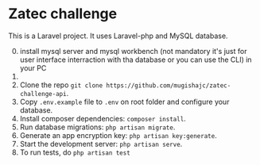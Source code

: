 # Zatec challenge

This is a Laravel project. It uses Laravel-php and MySQL database.

0. install mysql server and mysql workbench (not mandatory it's just for user interface interraction with tha database or you can use the CLI) in your PC
1. 
2. Clone the repo `git clone https://github.com/mugishajc/zatec-challenge-api`.
3. Copy `.env.example` file to `.env` on root folder and configure your database.
4. Install composer dependencies: `composer install`.
5. Run database migrations: `php artisan migrate`.
6. Generate an app encryption key: `php artisan key:generate`.
7. Start the development server: `php artisan serve`.
8. To run tests, do `php artisan test`
